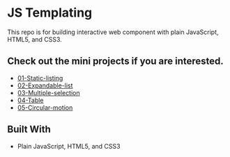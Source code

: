 # JS Templating
This repo is for building interactive web component with plain JavaScript, HTML5, and CSS3.

## Check out the mini projects if you are interested.

* [01-Static-listing](https://github.com/TimZeng/plain-JS/tree/master/01-Static-listing)
* [02-Expandable-list](https://github.com/TimZeng/plain-JS/tree/master/02-Expandable-list)
* [03-Multiple-selection](https://github.com/TimZeng/plain-JS/tree/master/03-Multiple-selection)
* [04-Table](https://github.com/TimZeng/plain-JS/tree/master/04-Table)
* [05-Circular-motion](https://github.com/TimZeng/plain-JS/tree/master/05-Circular-motion)

## Built With

* Plain JavaScript, HTML5, and CSS3